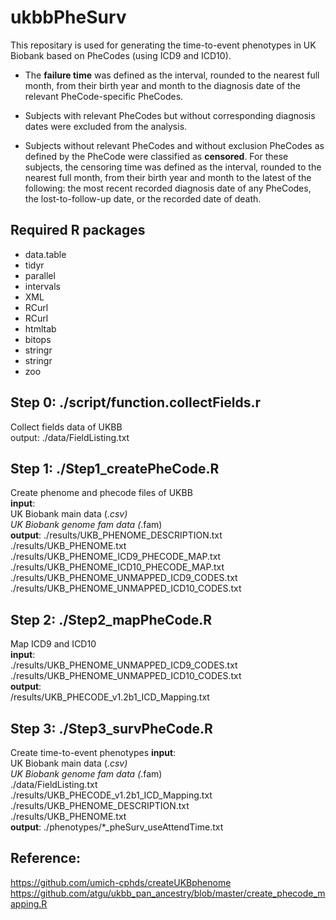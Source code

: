 # ukbbPheSurv
This repositary is used for generating the time-to-event phenotypes in UK Biobank based on PheCodes (using ICD9 and ICD10).

- The **failure time** was defined as the interval, rounded to the nearest full month, from their birth year and month to the diagnosis date of the relevant PheCode-specific PheCodes.

- Subjects with relevant PheCodes but without corresponding diagnosis dates were excluded from the analysis.

- Subjects without relevant PheCodes and without exclusion PheCodes as defined by the PheCode were classified as **censored**. For these subjects, the censoring time was defined as the interval, rounded to the nearest full month, from their birth year and month to the latest of the following: the most recent recorded diagnosis date of any PheCodes, the lost-to-follow-up date, or the recorded date of death.



## Required R packages
- data.table
- tidyr
- parallel
- intervals
- XML
- RCurl
- RCurl
- htmltab
- bitops
- stringr
- stringr
- zoo


## Step 0: ./script/function.collectFields.r
Collect fields data of UKBB   
output: ./data/FieldListing.txt    

## Step 1: ./Step1_createPheCode.R   
Create phenome and phecode files of UKBB    
**input**:     
UK Biobank main data (*.csv)    
UK Biobank genome fam data (*.fam)    
**output**:
./results/UKB_PHENOME_DESCRIPTION.txt    
./results/UKB_PHENOME.txt    
./results/UKB_PHENOME_ICD9_PHECODE_MAP.txt    
./results/UKB_PHENOME_ICD10_PHECODE_MAP.txt    
./results/UKB_PHENOME_UNMAPPED_ICD9_CODES.txt    
./results/UKB_PHENOME_UNMAPPED_ICD10_CODES.txt    

## Step 2: ./Step2_mapPheCode.R    
Map ICD9 and ICD10    
**input**:    
./results/UKB_PHENOME_UNMAPPED_ICD9_CODES.txt    
./results/UKB_PHENOME_UNMAPPED_ICD10_CODES.txt    
**output**:    
/results/UKB_PHECODE_v1.2b1_ICD_Mapping.txt    

## Step 3: ./Step3_survPheCode.R    
Create time-to-event phenotypes
**input**:    
UK Biobank main data (*.csv)    
UK Biobank genome fam data (*.fam)    
./data/FieldListing.txt    
./results/UKB_PHECODE_v1.2b1_ICD_Mapping.txt    
./results/UKB_PHENOME_DESCRIPTION.txt    
./results/UKB_PHENOME.txt    
**output**:
./phenotypes/*_pheSurv_useAttendTime.txt   



## Reference:
https://github.com/umich-cphds/createUKBphenome
https://github.com/atgu/ukbb_pan_ancestry/blob/master/create_phecode_mapping.R
